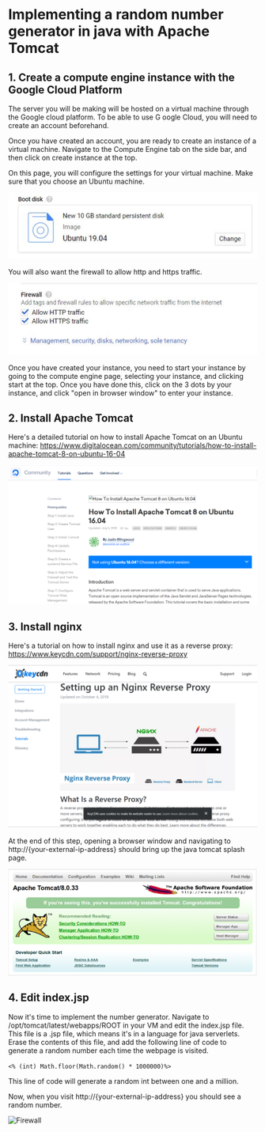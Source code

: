 # Implementing a random number generator in java with Apache Tomcat

## 1. Create a compute engine instance with the Google Cloud Platform

The server you will be making will be hosted on a virtual machine through the Google cloud platform. To be able to use G
oogle Cloud, you will need to create an account beforehand.

Once you have created an account, you are ready to create an instance of a virtual machine. Navigate to the Compute Engine tab on the side bar, and then click on create instance at the top.

On this page, you will configure the settings for your virtual machine. Make sure that you choose an Ubuntu machine.

![Ubuntu](images/Ubuntu.png)

You will also want the firewall to allow http and https traffic.

![Firewall](images/Firewall.png)

Once you have created your instance, you need to start your instance by going to the compute engine page, selecting your instance, and clicking start at the top. Once you have done this, click on the 3 dots by your instance, and click "open in browser window" to enter your instance.


## 2. Install Apache Tomcat

Here's a detailed tutorial on how to install Apache Tomcat on an Ubuntu machine: https://www.digitalocean.com/community/tutorials/how-to-install-apache-tomcat-8-on-ubuntu-16-04

![tomcat](images/tomcat.png)

## 3. Install nginx

Here's a tutorial on how to install nginx and use it as a reverse proxy: https://www.keycdn.com/support/nginx-reverse-proxy

![nginx](images/nginx.PNG)

At the end of this step, opening a browser window and navigating to http://{your-external-ip-address} should bring up the java tomcat splash page.

![Firewall](images/Splash.PNG)

## 4. Edit index.jsp

Now it's time to implement the number generator. Navigate to /opt/tomcat/latest/webapps/ROOT in your VM and edit the index.jsp file. This file is a .jsp file, which means it's in a language for java serverlets. Erase the contents of this file, and add the following line of code to generate a random number each time the webpage is visited.

```<% (int) Math.floor(Math.random() * 1000000)%>```

This line of code will generate a random int between one and a million.

Now, when you visit http://{your-external-ip-address} you should see a random number.

![Firewall](images/number.PNG)
